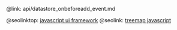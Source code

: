 @link: api/datastore_onbeforeadd_event.md

@seolinktop: [javascript ui framework](https://webix.com)
@seolink: [treemap javascript](https://webix.com/widget/treemap/)
